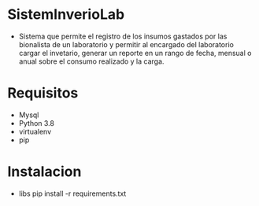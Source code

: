 # SistemInverioLab

- Sistema que permite el registro de los insumos gastados por las bionalista de un laboratorio y permitir al encargado del laboratorio
cargar el invetario, generar un reporte en un rango de fecha, mensual o anual sobre el consumo realizado y la carga. 

# Requisitos
- Mysql
- Python 3.8
- virtualenv
- pip

# Instalacion

- libs
    pip install -r requirements.txt


